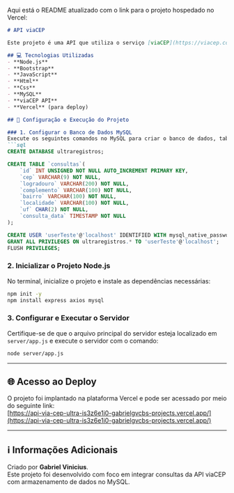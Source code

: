 Aqui está o README atualizado com o link para o projeto hospedado no Vercel:  

```markdown
# API viaCEP

Este projeto é uma API que utiliza o serviço [viaCEP](https://viacep.com.br/) para realizar consultas de CEP e armazena os resultados em um banco de dados MySQL.

## 💻 Tecnologias Utilizadas
- **Node.js**
- **Bootstrap**
- **JavaScript**
- **Html**
- **Css**  
- **MySQL**  
- **viaCEP API**  
- **Vercel** (para deploy)

## 🚀 Configuração e Execução do Projeto

### 1. Configurar o Banco de Dados MySQL  
Execute os seguintes comandos no MySQL para criar o banco de dados, tabela e configurar o usuário:  
```sql
CREATE DATABASE ultraregistros;

CREATE TABLE `consultas`(
    `id` INT UNSIGNED NOT NULL AUTO_INCREMENT PRIMARY KEY,
    `cep` VARCHAR(9) NOT NULL,
    `logradouro` VARCHAR(200) NOT NULL,
    `complemento` VARCHAR(100) NOT NULL,
    `bairro` VARCHAR(100) NOT NULL,
    `localidade` VARCHAR(100) NOT NULL,
    `uf` CHAR(2) NOT NULL,
    `consulta_data` TIMESTAMP NOT NULL
);

CREATE USER 'userTeste'@'localhost' IDENTIFIED WITH mysql_native_password BY 'senhaTeste';
GRANT ALL PRIVILEGES ON ultraregistros.* TO 'userTeste'@'localhost';
FLUSH PRIVILEGES;
```

### 2. Inicializar o Projeto Node.js  
No terminal, inicialize o projeto e instale as dependências necessárias:  
```bash
npm init -y
npm install express axios mysql
```

### 3. Configurar e Executar o Servidor  
Certifique-se de que o arquivo principal do servidor esteja localizado em `server/app.js` e execute o servidor com o comando:  
```bash
node server/app.js
```

---

## 🌐 Acesso ao Deploy  
O projeto foi implantado na plataforma Vercel e pode ser acessado por meio do seguinte link:  
[https://api-via-cep-ultra-is3z6e1i0-gabrielgvcbs-projects.vercel.app/](https://api-via-cep-ultra-is3z6e1i0-gabrielgvcbs-projects.vercel.app/)

---

## ℹ️ Informações Adicionais  
Criado por **Gabriel Vinicius**.  
Este projeto foi desenvolvido com foco em integrar consultas da API viaCEP com armazenamento de dados no MySQL.

